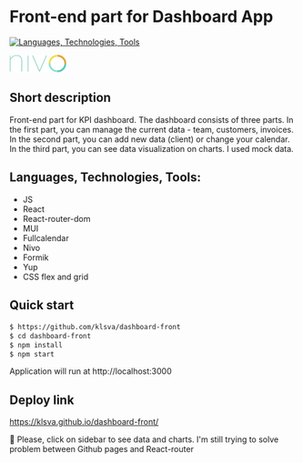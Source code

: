 # Front-end part for Dashboard App

[![Languages, Technologies, Tools](https://skillicons.dev/icons?i=js,react,materialui )](https://skillicons.dev)  

[![nivo charts](https://github.com/klsva/dashboard-front/blob/main/src/assets/nivo.png)](https://github.com/plouc/nivo)

## Short description
Front-end part for KPI dashboard. The dashboard consists of three parts. 
In the first part, you can manage the current data - team, customers, invoices. 
In the second part, you can add new data (client) or change your calendar. 
In the third part, you can see data visualization on charts.
I used mock data.


## Languages, Technologies, Tools:
* JS
* React
* React-router-dom
* MUI
* Fullcalendar
* Nivo
* Formik
* Yup
* CSS flex and grid

## Quick start

```
$ https://github.com/klsva/dashboard-front
$ cd dashboard-front
$ npm install
$ npm start
```

Application will run at http://localhost:3000

## Deploy link

https://klsva.github.io/dashboard-front/

:pray: Please, click on sidebar to see data and charts. I'm still trying to solve problem between Github pages and React-router

